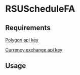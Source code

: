 # RSUScheduleFA

## Requirements

[Polygon api key](https://polygon.io/dashboard/api-keys)

[Currency exchange api key](https://app.currencyapi.com/api-keys)

## Usage
